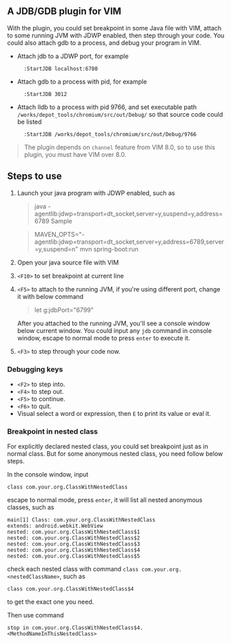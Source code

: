 ## A JDB/GDB plugin for VIM

With the plugin, you could set breakpoint in some Java file with VIM, attach to some running JVM with JDWP enabled, then step through your code. You could also attach gdb to a process, and debug your program in VIM.

* Attach jdb to a JDWP port, for example

        :StartJDB localhost:6780

* Attach gdb to a process with pid, for example

        :StartJDB 3012
* Attach lldb to a process with pid 9766, and set executable path `/works/depot_tools/chromium/src/out/Debug/` so that source code could be listed

        :StartJDB /works/depot_tools/chromium/src/out/Debug/9766

> The plugin depends on `channel` feature from VIM 8.0, so to use this plugin, you must have VIM over 8.0.

## Steps to use

1. Launch your java program with JDWP enabled, such as

    >java -agentlib:jdwp=transport=dt_socket,server=y,suspend=y,address=6789 Sample

    >MAVEN_OPTS="-agentlib:jdwp=transport=dt_socket,server=y,address=6789,server=y,suspend=n" mvn spring-boot:run

1. Open your java source file with VIM

1. `<F10>` to set breakpoint at current line

1. `<F5>` to attach to the running JVM, if you're using different port, change it with below command

    >let g:jdbPort="6799"

    After you attached to the running JVM, you'll see a console window below current window. You could input any `jdb` command in console window, escape to normal mode to press `enter` to execute it.

1. `<F3>` to step through your code now.

### Debugging keys
* `<F2>` to step into.
* `<F4>` to step out.
* `<F5>` to continue.
* `<F6>` to quit.
* Visual select a word or expression, then `E` to print its value or eval it.

### Breakpoint in nested class

For explicitly declared nested class, you could set breakpoint just as in normal class. But for some anonymous nested class, you need follow below steps.

In the console window, input

    class com.your.org.ClassWithNestedClass

escape to normal mode, press `enter`, it will list all nested anonymous classes, such as

    main[1] Class: com.your.org.ClassWithNestedClass
    extends: android.webkit.WebView
    nested: com.your.org.ClassWithNestedClass$1
    nested: com.your.org.ClassWithNestedClass$2
    nested: com.your.org.ClassWithNestedClass$3
    nested: com.your.org.ClassWithNestedClass$4
    nested: com.your.org.ClassWithNestedClass$5

check each nested class with command `class com.your.org.<nestedClassName>`, such as

    class com.your.org.ClassWithNestedClass$4

to get the exact one you need.

Then use command

    stop in com.your.org.ClassWithNestedClass$4.<MethodNameInThisNestedClass>
